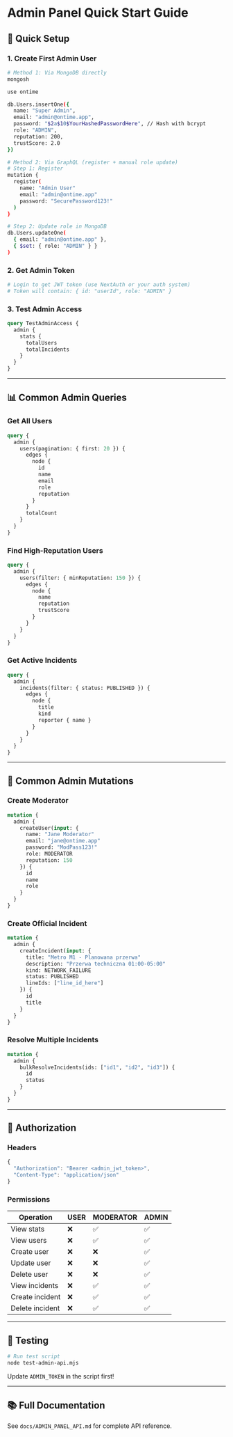 # Admin Panel Quick Start Guide

## 🚀 Quick Setup

### 1. Create First Admin User

```bash
# Method 1: Via MongoDB directly
mongosh

use ontime

db.Users.insertOne({
  name: "Super Admin",
  email: "admin@ontime.app",
  password: "$2a$10$YourHashedPasswordHere", // Hash with bcrypt
  role: "ADMIN",
  reputation: 200,
  trustScore: 2.0
})
```

```bash
# Method 2: Via GraphQL (register + manual role update)
# Step 1: Register
mutation {
  register(
    name: "Admin User"
    email: "admin@ontime.app"
    password: "SecurePassword123!"
  )
}

# Step 2: Update role in MongoDB
db.Users.updateOne(
  { email: "admin@ontime.app" },
  { $set: { role: "ADMIN" } }
)
```

### 2. Get Admin Token

```graphql
# Login to get JWT token (use NextAuth or your auth system)
# Token will contain: { id: "userId", role: "ADMIN" }
```

### 3. Test Admin Access

```graphql
query TestAdminAccess {
  admin {
    stats {
      totalUsers
      totalIncidents
    }
  }
}
```

---

## 📊 Common Admin Queries

### Get All Users

```graphql
query {
  admin {
    users(pagination: { first: 20 }) {
      edges {
        node {
          id
          name
          email
          role
          reputation
        }
      }
      totalCount
    }
  }
}
```

### Find High-Reputation Users

```graphql
query {
  admin {
    users(filter: { minReputation: 150 }) {
      edges {
        node {
          name
          reputation
          trustScore
        }
      }
    }
  }
}
```

### Get Active Incidents

```graphql
query {
  admin {
    incidents(filter: { status: PUBLISHED }) {
      edges {
        node {
          title
          kind
          reporter { name }
        }
      }
    }
  }
}
```

---

## 🔧 Common Admin Mutations

### Create Moderator

```graphql
mutation {
  admin {
    createUser(input: {
      name: "Jane Moderator"
      email: "jane@ontime.app"
      password: "ModPass123!"
      role: MODERATOR
      reputation: 150
    }) {
      id
      name
      role
    }
  }
}
```

### Create Official Incident

```graphql
mutation {
  admin {
    createIncident(input: {
      title: "Metro M1 - Planowana przerwa"
      description: "Przerwa techniczna 01:00-05:00"
      kind: NETWORK_FAILURE
      status: PUBLISHED
      lineIds: ["line_id_here"]
    }) {
      id
      title
    }
  }
}
```

### Resolve Multiple Incidents

```graphql
mutation {
  admin {
    bulkResolveIncidents(ids: ["id1", "id2", "id3"]) {
      id
      status
    }
  }
}
```

---

## 🎯 Authorization

### Headers

```javascript
{
  "Authorization": "Bearer <admin_jwt_token>",
  "Content-Type": "application/json"
}
```

### Permissions

| Operation | USER | MODERATOR | ADMIN |
|-----------|------|-----------|-------|
| View stats | ❌ | ✅ | ✅ |
| View users | ❌ | ✅ | ✅ |
| Create user | ❌ | ❌ | ✅ |
| Update user | ❌ | ❌ | ✅ |
| Delete user | ❌ | ❌ | ✅ |
| View incidents | ❌ | ✅ | ✅ |
| Create incident | ❌ | ✅ | ✅ |
| Delete incident | ❌ | ✅ | ✅ |

---

## 🧪 Testing

```bash
# Run test script
node test-admin-api.mjs
```

Update `ADMIN_TOKEN` in the script first!

---

## 📚 Full Documentation

See `docs/ADMIN_PANEL_API.md` for complete API reference.
